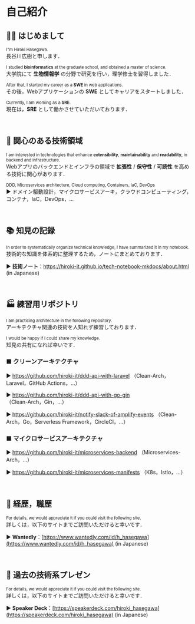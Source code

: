 # 自己紹介

## 👋🏻 はじめまして

<span style="font-size: 80%;">I"m Hiroki Hasegawa.</span><br>
長谷川広樹と申します．

<span style="font-size: 80%;">I studied **bioinformatics** at the graduate school, and obtained a master of science.</span><br>
大学院にて **生物情報学** の分野で研究を行い，理学修士を習得しました．

<span style="font-size: 80%;">After that, I started my career as a **SWE** in web applications.</span><br>
その後，Webアプリケーションの **SWE** としてキャリアをスタートしました．

<span style="font-size: 80%;">Currently, I am working as a **SRE**.</span><br>
現在は，**SRE** として働かさせていただいております．

<br>

## 🎯 関心のある技術領域

<span style="font-size: 80%;">I am interested in technologies that enhance **extensibility**, **maintainability** and **readability**, in backend and infrastructure.</span><br>
Webアプリのバックエンドとインフラの領域で **拡張性** / **保守性** / **可読性** を高める技術に関心があります．

<span style="font-size: 80%;">DDD, Microservices architecture, Cloud computing, Containers, IaC, DevOps</span><br>
▶ ドメイン駆動設計，マイクロサービスアーキ，クラウドコンピューティング，コンテナ，IaC，DevOps，...

<br>

## 📚 知見の記録

<span style="font-size: 80%;">In order to systematically organize technical knowledge, I have summarized it in my notebook.</span><br>
技術的な知識を体系的に整理するため，ノートにまとめております．

▶ **技術ノート**：https://hiroki-it.github.io/tech-notebook-mkdocs/about.html  (in Japanese)

<br>

## 🏭 練習用リポジトリ

<span style="font-size: 80%;">I am practicing architecture in the following repository.</span><br>
アーキテクチャ関連の技術を人知れず練習しております．

<span style="font-size: 80%;">I would be happy if I could share my knowledge.</span><br>
知見の共有になれば幸いです．

### ■ クリーンアーキテクチャ

▶ https://github.com/hiroki-it/ddd-api-with-laravel （Clean-Arch，Laravel，GitHub Actions，...）

▶ https://github.com/hiroki-it/ddd-api-with-go-gin （Clean-Arch，Gin，...）

▶ https://github.com/hiroki-it/notify-slack-of-amplify-events （Clean-Arch，Go，Serverless Framework，CircleCI，...）

### ■ マイクロサービスアーキテクチャ

▶ https://github.com/hiroki-it/microservices-backend （Microservices-Arch，...）

▶ https://github.com/hiroki-it/microservices-manifests （K8s，Istio，...）

<br>

## 💼 経歴，職歴

<span style="font-size: 80%;">For details, we would appreciate it if you could visit the following site.</span><br>
詳しくは，以下のサイトまでご訪問いただけると幸いです．

▶ **Wantedly**：[https://www.wantedly.com/id/h_hasegawa](https://www.wantedly.com/id/h_hasegawa) (in Japanese)

<br>

## 📢 過去の技術系プレゼン

<span style="font-size: 80%;">For details, we would appreciate it if you could visit the following site.</span><br>
詳しくは，以下のサイトまでご訪問いただけると幸いです．

▶ **Speaker Deck**：[https://speakerdeck.com/hiroki_hasegawa](https://speakerdeck.com/hiroki_hasegawa) (in Japanese)

<br>
